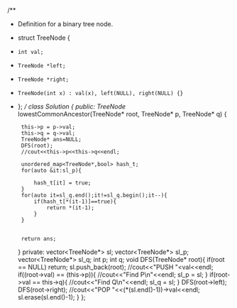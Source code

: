 /**
 * Definition for a binary tree node.
 * struct TreeNode {
 *     int val;
 *     TreeNode *left;
 *     TreeNode *right;
 *     TreeNode(int x) : val(x), left(NULL), right(NULL) {}
 * };
 */
class Solution {
public:
    TreeNode* lowestCommonAncestor(TreeNode* root, TreeNode* p, TreeNode* q) {
        
        this->p = p->val;
        this->q = q->val;
        TreeNode* ans=NULL;
        DFS(root);
        //cout<<this->p<<this->q<<endl;
        
        unordered_map<TreeNode*,bool> hash_t;
        for(auto &it:sl_p){
            
            hash_t[it] = true;
        }
        for(auto it=sl_q.end();it!=sl_q.begin();it--){
            if(hash_t[*(it-1)]==true){
                return *(it-1);
            }
        }
        
        
        return ans;
    }
private:
    vector<TreeNode*> sl;
    vector<TreeNode*> sl_p;
    vector<TreeNode*> sl_q;
    int p;
    int q;
    void DFS(TreeNode* root){
        if(root == NULL) return;
        sl.push_back(root);
        //cout<<"PUSH "<<root->val<<endl;
        if((root->val) == (this->p)){
            //cout<<"Find P\n"<<endl;
            sl_p = sl;
        }
        if(root->val == this->q){
            //cout<<"Find Q\n"<<endl;
            sl_q = sl;
        }
        DFS(root->left);
        DFS(root->right);
        //cout<<"POP "<<(*(sl.end()-1))->val<<endl;
        sl.erase(sl.end()-1);
    }
};
